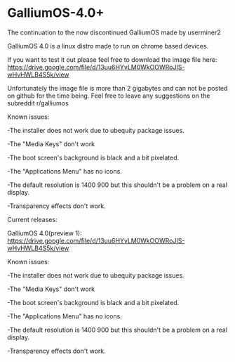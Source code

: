 # GalliumOS-4.0+
The continuation to the now discontinued GalliumOS made by userminer2

GalliumOS 4.0 is a linux distro made to run on chrome based devices.

If you want to test it out please feel free to download the image file here:
https://drive.google.com/file/d/13uu6HYvLM0WkOOWRoJIS-wHvHWLB4S5k/view

Unfortunately the image file is more than 2 gigabytes and can not be posted on github for the time being.
Feel free to leave any suggestions on the subreddit r/galliumos



Known issues:

  -The installer does not work due to ubequity package issues.
  
  -The "Media Keys" don't work
  
  -The boot screen's background is black and a bit pixelated.
  
  -The "Applications Menu" has no icons.
  
  -The default resolution is 1400 900 but this shouldn't be a problem on a real display.
  
  -Transparency effects don't work.



Current releases:

GalliumOS 4.0(preview 1):
https://drive.google.com/file/d/13uu6HYvLM0WkOOWRoJIS-wHvHWLB4S5k/view

Known issues:

  -The installer does not work due to ubequity package issues.
  
  -The "Media Keys" don't work
  
  -The boot screen's background is black and a bit pixelated.
  
  -The "Applications Menu" has no icons.
  
  -The default resolution is 1400 900 but this shouldn't be a problem on a real display.
  
  -Transparency effects don't work.
